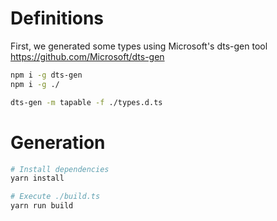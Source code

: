 
# Definitions

First, we generated some types using Microsoft's dts-gen tool https://github.com/Microsoft/dts-gen

```sh
npm i -g dts-gen
npm i -g ./

dts-gen -m tapable -f ./types.d.ts
```

# Generation

```sh
# Install dependencies
yarn install

# Execute ./build.ts
yarn run build
```
